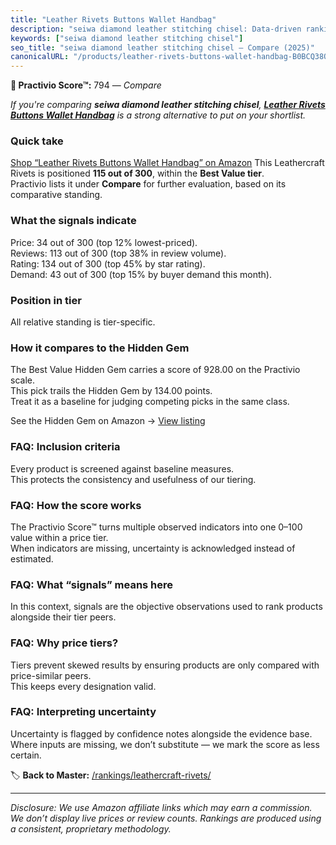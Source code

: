 ```yaml
---
title: "Leather Rivets Buttons Wallet Handbag"
description: "seiwa diamond leather stitching chisel: Data-driven ranking using the Practivio Score™. Positioned by quality, value, demand, findability, momentum."
keywords: ["seiwa diamond leather stitching chisel"]
seo_title: "seiwa diamond leather stitching chisel — Compare (2025)"
canonicalURL: "/products/leather-rivets-buttons-wallet-handbag-B0BCQ38Q4J/"
---
```


**🛒 Practivio Score™:** 794 — _Compare_


*If you're comparing **seiwa diamond leather stitching chisel**, **[Leather Rivets Buttons Wallet Handbag](https://www.amazon.com/dp/B0BCQ38Q4J?tag=practivio-20)** is a strong alternative to put on your shortlist.*
### Quick take
[Shop “Leather Rivets Buttons Wallet Handbag” on Amazon](https://www.amazon.com/dp/B0BCQ38Q4J?tag=practivio-20)
This Leathercraft Rivets is positioned **115 out of 300**, within the **Best Value tier**.  
Practivio lists it under **Compare** for further evaluation, based on its comparative standing.

### What the signals indicate
Price: 34 out of 300 (top 12% lowest-priced).  
Reviews: 113 out of 300 (top 38% in review volume).  
Rating: 134 out of 300 (top 45% by star rating).  
Demand: 43 out of 300 (top 15% by buyer demand this month).

### Position in tier
All relative standing is tier-specific.

### How it compares to the Hidden Gem
The Best Value Hidden Gem carries a score of 928.00 on the Practivio scale.  
This pick trails the Hidden Gem by 134.00 points.  
Treat it as a baseline for judging competing picks in the same class.  

See the Hidden Gem on Amazon → [View listing](https://www.amazon.com/dp/B07F71FXYT?tag=practivio-20)

### FAQ: Inclusion criteria
Every product is screened against baseline measures.  
This protects the consistency and usefulness of our tiering.

### FAQ: How the score works
The Practivio Score™ turns multiple observed indicators into one 0–100 value within a price tier.  
When indicators are missing, uncertainty is acknowledged instead of estimated.

### FAQ: What “signals” means here
In this context, signals are the objective observations used to rank products alongside their tier peers.

### FAQ: Why price tiers?
Tiers prevent skewed results by ensuring products are only compared with price-similar peers.  
This keeps every designation valid.

### FAQ: Interpreting uncertainty
Uncertainty is flagged by confidence notes alongside the evidence base.  
Where inputs are missing, we don’t substitute — we mark the score as less certain.

<!-- Missing template for Compare/CompareWithinPriceClass -->


🏷️ **Back to Master:** [/rankings/leathercraft-rivets/](/rankings/leathercraft-rivets/)

---
_Disclosure: We use Amazon affiliate links which may earn a commission. We don’t display live prices or review counts. Rankings are produced using a consistent, proprietary methodology._
